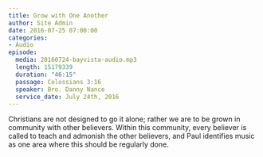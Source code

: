 ```yaml
---
title: Grow with One Another
author: Site Admin
date: 2016-07-25 07:00:00
categories:
- Audio
episode:
  media: 20160724-bayvista-audio.mp3
  length: 15179339
  duration: "46:15"
  passage: Colossians 3:16
  speaker: Bro. Danny Nance
  service_date: July 24th, 2016
---
```

Christians are not designed to go it alone; rather we are to be grown in community with other believers. Within this community, every believer is called to teach and admonish the other believers, and Paul identifies music as one area where this should be regularly done.